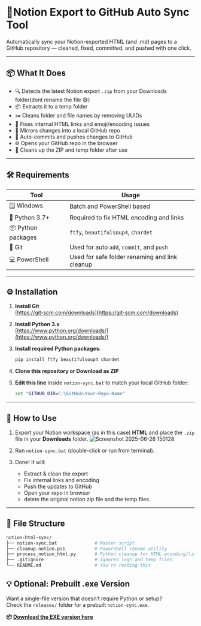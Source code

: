 # 📝Notion Export to GitHub Auto Sync Tool

Automatically sync your Notion-exported HTML (and .md) pages to a GitHub repository — cleaned, fixed, committed, and pushed with one click.

---

## 📦 What It Does

- 🔍 Detects the latest Notion export `.zip` from your Downloads folder(dont rename the file 😅)
- 📦 Extracts it to a temp folder
- ✂️ Cleans folder and file names by removing UUIDs
- 🧠 Fixes internal HTML links and emoji/encoding issues
- 🔄 Mirrors changes into a local GitHub repo
- 📝 Auto-commits and pushes changes to GitHub
- 🌐 Opens your GitHub repo in the browser
- 🧹 Cleans up the ZIP and temp folder after use

---

## 🛠 Requirements

| Tool | Usage |
|------|-------|
| 🪟 Windows | Batch and PowerShell based |
| 🐍 Python 3.7+ | Required to fix HTML encoding and links |
| 📦 Python packages | `ftfy`, `beautifulsoup4`, `chardet` |
| 🔧 Git | Used for auto `add`, `commit`, and `push` |
| 💻 PowerShell | Used for safe folder renaming and link cleanup |

---

## ⚙ Installation

1.  **Install Git**  
    [https://git-scm.com/downloads](https://git-scm.com/downloads)

2.  **Install Python 3.x**  
    [https://www.python.org/downloads/](https://www.python.org/downloads/)

3.  **Install required Python packages**:
    ```bash
    pip install ftfy beautifulsoup4 chardet
    ```

4.  **Clone this repository or Download as ZIP**

5.  **Edit this line** inside `notion-sync.bat` to match your local GitHub folder:
    ```bat
    set "GITHUB_DIR=C:\GitHub\Your-Repo-Name"
    ```

---

## 🚀 How to Use

1.  Export your Notion workspace (as in this case) **HTML** and place the `.zip` file in your **Downloads** folder.
![Screenshot 2025-06-26 150128](https://github.com/user-attachments/assets/2562c072-6da4-456c-8150-631669a1af6b)


2.  Run `notion-sync.bat` (double-click or run from terminal).

3.  Done! It will:
    - Extract & clean the export
    - Fix internal links and encoding
    - Push the updates to GitHub
    - Open your repo in browser
    - delete the original notion zip file and the temp files.

---

## 📁 File Structure

```bash
notion-html-sync/
├── notion-sync.bat              # Master script
├── cleanup-notion.ps1           # PowerShell rename utility
├── process_notion_html.py       # Python cleanup for HTML encoding/links
├── .gitignore                   # Ignores logs and temp files
└── README.md                    # You're reading this

```

## 💡 Optional: Prebuilt .exe Version

Want a single-file version that doesn’t require Python or setup?  
Check the `releases/` folder for a prebuilt `notion-sync.exe`.

**📦 [Download the EXE version here](#)**
